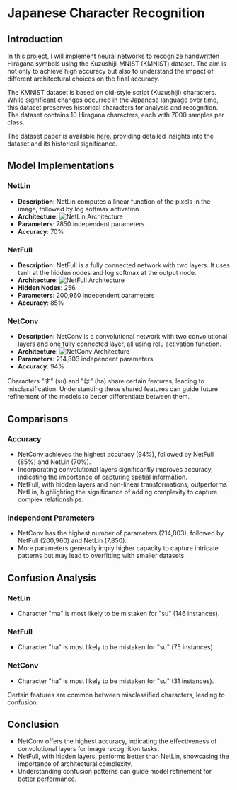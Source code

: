 # Japanese Character Recognition

## Introduction
In this project, I will implement neural networks to recognize handwritten Hiragana symbols using the Kuzushiji-MNIST (KMNIST) dataset. The aim is not only to achieve high accuracy but also to understand the impact of different architectural choices on the final accuracy.

The KMNIST dataset is based on old-style script (Kuzushiji) characters. While significant changes occurred in the Japanese language over time, this dataset preserves historical characters for analysis and recognition. The dataset contains 10 Hiragana characters, each with 7000 samples per class.

The dataset paper is available [here](https://arxiv.org/pdf/1812.01718.pdf), providing detailed insights into the dataset and its historical significance.

## Model Implementations

### NetLin
- **Description**: NetLin computes a linear function of the pixels in the image, followed by log softmax activation.
- **Architecture**:
  ![NetLin Architecture](https://github.com/YaseminSilen/Japanese-Character-Recognition/assets/100459878/3e0a5955-7a92-4711-8c5f-f04a6204b7f1)
- **Parameters**: 7850 independent parameters
- **Accuracy**: 70%

### NetFull
- **Description**: NetFull is a fully connected network with two layers. It uses tanh at the hidden nodes and log softmax at the output node.
- **Architecture**:
  ![NetFull Architecture](https://github.com/YaseminSilen/Japanese-Character-Recognition/assets/100459878/62f10b07-4eb1-404f-a0bd-88c3c2f02884)
- **Hidden Nodes**: 256
- **Parameters**: 200,960 independent parameters
- **Accuracy**: 85%

### NetConv
- **Description**: NetConv is a convolutional network with two convolutional layers and one fully connected layer, all using relu activation function.
- **Architecture**:
  ![NetConv Architecture](https://github.com/YaseminSilen/Japanese-Character-Recognition/assets/100459878/f1e34974-5090-48f6-8390-a89c59302f8c)
- **Parameters**: 214,803 independent parameters
- **Accuracy**: 94%


Characters "す" (su) and "は" (ha) share certain features, leading to misclassification. Understanding these shared features can guide future refinement of the models to better differentiate between them.

## Comparisons

### Accuracy
- NetConv achieves the highest accuracy (94%), followed by NetFull (85%) and NetLin (70%).
- Incorporating convolutional layers significantly improves accuracy, indicating the importance of capturing spatial information.
- NetFull, with hidden layers and non-linear transformations, outperforms NetLin, highlighting the significance of adding complexity to capture complex relationships.

### Independent Parameters
- NetConv has the highest number of parameters (214,803), followed by NetFull (200,960) and NetLin (7,850).
- More parameters generally imply higher capacity to capture intricate patterns but may lead to overfitting with smaller datasets.

## Confusion Analysis

### NetLin
- Character "ma" is most likely to be mistaken for "su" (146 instances).

### NetFull
- Character "ha" is most likely to be mistaken for "su" (75 instances).

### NetConv
- Character "ha" is most likely to be mistaken for "su" (31 instances).

Certain features are common between misclassified characters, leading to confusion.

## Conclusion
- NetConv offers the highest accuracy, indicating the effectiveness of convolutional layers for image recognition tasks.
- NetFull, with hidden layers, performs better than NetLin, showcasing the importance of architectural complexity.
- Understanding confusion patterns can guide model refinement for better performance.
